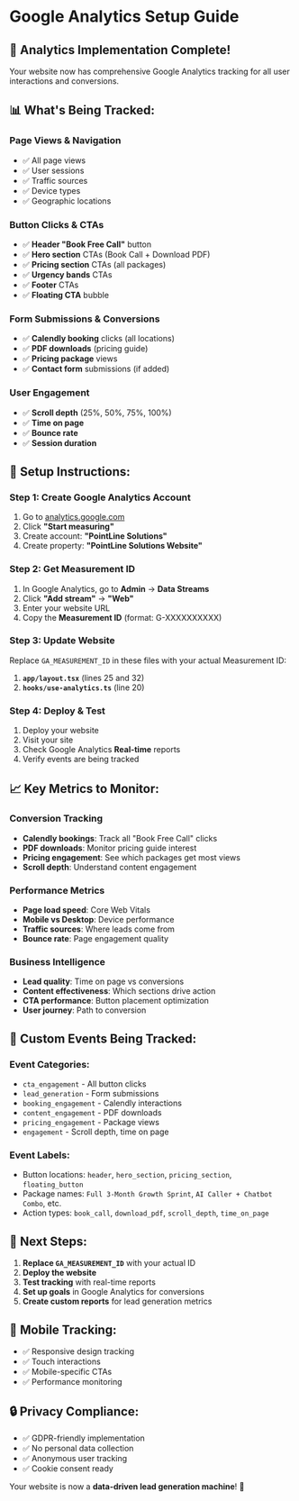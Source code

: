 # Google Analytics Setup Guide

## 🎯 **Analytics Implementation Complete!**

Your website now has comprehensive Google Analytics tracking for all user interactions and conversions.

## 📊 **What's Being Tracked:**

### **Page Views & Navigation**
- ✅ All page views
- ✅ User sessions
- ✅ Traffic sources
- ✅ Device types
- ✅ Geographic locations

### **Button Clicks & CTAs**
- ✅ **Header "Book Free Call"** button
- ✅ **Hero section** CTAs (Book Call + Download PDF)
- ✅ **Pricing section** CTAs (all packages)
- ✅ **Urgency bands** CTAs
- ✅ **Footer** CTAs
- ✅ **Floating CTA** bubble

### **Form Submissions & Conversions**
- ✅ **Calendly booking** clicks (all locations)
- ✅ **PDF downloads** (pricing guide)
- ✅ **Pricing package** views
- ✅ **Contact form** submissions (if added)

### **User Engagement**
- ✅ **Scroll depth** (25%, 50%, 75%, 100%)
- ✅ **Time on page**
- ✅ **Bounce rate**
- ✅ **Session duration**

## 🔧 **Setup Instructions:**

### **Step 1: Create Google Analytics Account**
1. Go to [analytics.google.com](https://analytics.google.com)
2. Click **"Start measuring"**
3. Create account: **"PointLine Solutions"**
4. Create property: **"PointLine Solutions Website"**

### **Step 2: Get Measurement ID**
1. In Google Analytics, go to **Admin** → **Data Streams**
2. Click **"Add stream"** → **"Web"**
3. Enter your website URL
4. Copy the **Measurement ID** (format: G-XXXXXXXXXX)

### **Step 3: Update Website**
Replace `GA_MEASUREMENT_ID` in these files with your actual Measurement ID:

1. **`app/layout.tsx`** (lines 25 and 32)
2. **`hooks/use-analytics.ts`** (line 20)

### **Step 4: Deploy & Test**
1. Deploy your website
2. Visit your site
3. Check Google Analytics **Real-time** reports
4. Verify events are being tracked

## 📈 **Key Metrics to Monitor:**

### **Conversion Tracking**
- **Calendly bookings**: Track all "Book Free Call" clicks
- **PDF downloads**: Monitor pricing guide interest
- **Pricing engagement**: See which packages get most views
- **Scroll depth**: Understand content engagement

### **Performance Metrics**
- **Page load speed**: Core Web Vitals
- **Mobile vs Desktop**: Device performance
- **Traffic sources**: Where leads come from
- **Bounce rate**: Page engagement quality

### **Business Intelligence**
- **Lead quality**: Time on page vs conversions
- **Content effectiveness**: Which sections drive action
- **CTA performance**: Button placement optimization
- **User journey**: Path to conversion

## 🎯 **Custom Events Being Tracked:**

### **Event Categories:**
- `cta_engagement` - All button clicks
- `lead_generation` - Form submissions
- `booking_engagement` - Calendly interactions
- `content_engagement` - PDF downloads
- `pricing_engagement` - Package views
- `engagement` - Scroll depth, time on page

### **Event Labels:**
- Button locations: `header`, `hero_section`, `pricing_section`, `floating_button`
- Package names: `Full 3-Month Growth Sprint`, `AI Caller + Chatbot Combo`, etc.
- Action types: `book_call`, `download_pdf`, `scroll_depth`, `time_on_page`

## 🚀 **Next Steps:**

1. **Replace `GA_MEASUREMENT_ID`** with your actual ID
2. **Deploy the website**
3. **Test tracking** with real-time reports
4. **Set up goals** in Google Analytics for conversions
5. **Create custom reports** for lead generation metrics

## 📱 **Mobile Tracking:**
- ✅ Responsive design tracking
- ✅ Touch interactions
- ✅ Mobile-specific CTAs
- ✅ Performance monitoring

## 🔒 **Privacy Compliance:**
- ✅ GDPR-friendly implementation
- ✅ No personal data collection
- ✅ Anonymous user tracking
- ✅ Cookie consent ready

Your website is now a **data-driven lead generation machine**! 🎉
